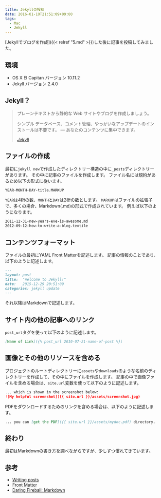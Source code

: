 ```yaml
---
title: Jekyllの投稿
date: 2016-01-10T21:51:09+09:00
tags:
  - Mac
  - Jekyll
---
```

[Jekyllでブログを作成]({{< relref "5.md" >}})した後に記事を投稿してみました。

<!-- more -->

## 環境

* OS X El Capitan バージョン 10.11.2
* Jekyll バージョン 2.4.0

## Jekyll？

> プレーンテキストから静的な Web サイトやブログを作成しましょう。
>
> シンプル
> データベース、コメント管理、やっかいなアップデートのインストールは不要です。 — あなたのコンテンツに集中できます。
>
> <cite>[Jekyll](http://jekyllrb-ja.github.io)</cite>

## ファイルの作成

最初に`jekyll new`で作成したディレクトリー構造の中に`_posts`ディレクトリーがあります。
その中に記事のファイルを作成します。
ファイル名には規約があるため以下の形式に従います。

``` md
YEAR-MONTH-DAY-title.MARKUP
```

`YEAR`は4桁の数、`MONTH`と`DAY`は2桁の数とします。
`MARKUP`はファイルの拡張子で、多くの場合、Markdown(.md)の形式で作成されています。
例えば以下のようになります。

``` md
2011-12-31-new-years-eve-is-awesome.md
2012-09-12-how-to-write-a-blog.textile
```

## コンテンツフォーマット

ファイルの最初にYAML Front Matterを記述します。
記事の情報のことであり、以下のように記述します。

``` md
---
layout: post
title:  "Welcome to Jekyll!"
date:   2015-12-29 20:51:09
categories: jekyll update
---
```

それ以降はMarkdownで記述します。

## サイト内の他の記事へのリンク

`post_url`タグを使って以下のように記述します。

``` md
[Name of Link]({% post_url 2010-07-21-name-of-post %})
```

## 画像とその他のリソースを含める

プロジェクトのルートディレクトリーに`assets`や`downloads`のような名前のディレクトリーを作成して、その中にファイルを作成します。
記事の中で画像ファイルを含める場合は、`site.url`変数を使って以下のように記述します。

``` md
... which is shown in the screenshot below:
![My helpful screenshot]({{ site.url }}/assets/screenshot.jpg)
```

PDFをダウンロードするためのリンクを含める場合は、以下のように記述します。

``` md
... you can [get the PDF]({{ site.url }}/assets/mydoc.pdf) directory.
```

## 終わり

最初はMarkdownの書き方を調べながらですが、少しずつ慣れてきています。

## 参考

* [Writing posts](http://jekyllrb.com/docs/posts/)
* [Front Matter](http://jekyllrb.com/docs/frontmatter/)
* [Daring Fireball: Markdown](http://daringfireball.net/projects/markdown/)
